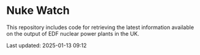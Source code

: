 # Nuke Watch

This repository includes code for retrieving the latest information available on the output of EDF nuclear power plants in the UK.

Last updated: 2025-01-13 09:12